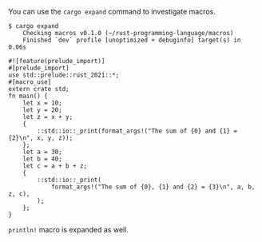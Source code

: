 You can use the `cargo expand` command to investigate macros.


```
$ cargo expand
    Checking macros v0.1.0 (~/rust-programming-language/macros)
    Finished `dev` profile [unoptimized + debuginfo] target(s) in 0.06s

#![feature(prelude_import)]
#[prelude_import]
use std::prelude::rust_2021::*;
#[macro_use]
extern crate std;
fn main() {
    let x = 10;
    let y = 20;
    let z = x + y;
    {
        ::std::io::_print(format_args!("The sum of {0} and {1} = {2}\n", x, y, z));
    };
    let a = 30;
    let b = 40;
    let c = a + b + z;
    {
        ::std::io::_print(
            format_args!("The sum of {0}, {1} and {2} = {3}\n", a, b, z, c),
        );
    };
}
```
`println!` macro is expanded as well.
